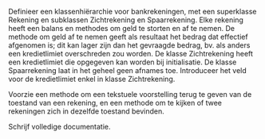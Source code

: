 Definieer een klassenhiërarchie voor bankrekeningen, met een superklasse Rekening en subklassen Zichtrekening en Spaarrekening. Elke rekening heeft een balans en methodes om geld te storten en af te nemen. De methode om geld af te nemen geeft als resultaat het bedrag dat effectief afgenomen is; dit kan lager zijn dan het gevraagde bedrag, bv. als anders een kredietlimiet overschreden zou worden. De klasse Zichtrekening heeft een kredietlimiet die opgegeven kan worden bij initialisatie. De klasse Spaarrekening laat in het geheel geen afnames toe. Introduceer het veld voor de kredietlimiet enkel in klasse Zichtrekening.

Voorzie een methode om een tekstuele voorstelling terug te geven van de toestand van een rekening, en een methode om te kijken of twee rekeningen zich in dezelfde toestand bevinden.

Schrijf volledige documentatie.
